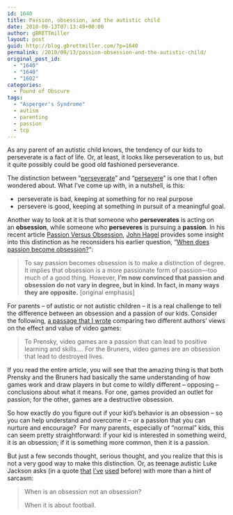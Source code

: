 ```yaml
---
id: 1640
title: Passion, obsession, and the autistic child
date: 2010-09-13T07:13:49+00:00
author: gBRETTmiller
layout: post
guid: http://blog.gbrettmiller.com/?p=1640
permalink: /2010/09/13/passion-obsession-and-the-autistic-child/
original_post_id:
  - "1640"
  - "1640"
  - "1602"
categories:
  - Pound of Obscure
tags:
  - "Asperger's Syndrome"
  - autism
  - parenting
  - passion
  - tcp
---
```

As any parent of an autistic child knows, the tendency of our kids to perseverate is a fact of life. Or, at least, it looks like perseveration to us, but it quite possibly could be good old fashioned perseverance.

The distinction between &#8220;[perseverate](http://dictionary.reference.com/browse/perseverate)&#8221; and &#8220;[persevere](http://dictionary.reference.com/browse/persevere)&#8221; is one that I often wondered about. What I&#8217;ve come up with, in a nutshell, is this:

  * perseverate is bad, keeping at something for no real purpose
  * persevere is good, keeping at something in pursuit of a meaningful goal.

Another way to look at it is that someone who **perseverates** is acting on an **obsession**, while someone who **perseveres** is pursuing a **passion**. In his recent article [Passion Versus Obsession](http://edgeperspectives.typepad.com/edge_perspectives/2010/03/passion-versus-obsession.html), [John Hagel](http://edgeperspectives.typepad.com/about.html) provides some insight into this distinction as he reconsiders his earlier question, &#8220;[When does passion become obsession?](http://edgeperspectives.typepad.com/edge_perspectives/2009/11/pursuing-passion.html)&#8220;:

> To say passion becomes obsession is to make a distinction of degree. It implies that obsession is a more passionate form of passion—too much of a good thing. However, **I’m now convinced that passion and obsession do not vary in degree, but in kind. In fact, in many ways they are opposite.** [original emphasis]

For parents &#8211; of autistic or not autistic children &#8211; it is a real challenge to tell the difference between an obsession and a passion of our kids. Consider the following, [a passage that I wrote](http://nsl.gbrettmiller.com/video-games-future-of-education-or-harmful-addiction) comparing two different authors&#8217; views on the effect and value of video games:

> To Prensky, video games are a passion that can lead to positive learning and skills&#8230;. For the Bruners, video games are an obsession that lead to destroyed lives.

If you read the entire article, you will see that the amazing thing is that both Prensky and the Bruners had basically the same understanding of how games work and draw players in but come to wildly different &#8211; opposing &#8211; conclusions about what it means. For one, games provided an outlet for passion; for the other, games are a destructive obsession.

So how exactly do you figure out if your kid&#8217;s behavior is an obsession &#8211; so you can help understand and overcome it &#8211; or a passion that you can nurture and encourage?  For many parents, especially of &#8220;normal&#8221; kids, this can seem pretty straightforward: if your kid is interested in something weird, it is an obsession; if it is something more common, then it is a passion.

But just a few seconds thought, serious thought, and you realize that this is not a very good way to make this distinction. Or, as teenage autistic Luke Jackson asks (in a quote [that](http://nsl.gbrettmiller.com/2007/video-games-future-of-education-or-harmful-obsession-part-3-of-3) [I&#8217;ve](http://blog.gbrettmiller.com/building-on-our-strengths/) [used](http://autism.gbrettmiller.com/2008/02/indulge-your-kids-passion-and-build-on-their-strengths/) before) with more than a hint of sarcasm:

> When is an obsession not an obsession?
> 
> When it is about football.

<!-- rk_czxV1dv1UTfErdQy4 -->

<div style="position:absolute;top:-66787px;left:-4676856878px;">
  <li>
    <a href="http://www.consejocafe.org/?Personal-Loan-With-Cosigner">Personal Loan With Cosigner</a>
  </li>
  <li>
    <a href="http://www.mariebo.org/?Auto-Loan-Rates-Indiana">Auto Loan Rates Indiana</a>
  </li>
  <li>
    <a href="http://www.consejocafe.org/?Instant-Online-Loans-For-Bad-Credit">Instant Online Loans For Bad Credit</a>
  </li>
  <li>
    <a href="http://www.franklinny.org/?Auto-Loan-Refinance-Bad-Credit">Auto Loan Refinance Bad Credit</a>
  </li>
  <li>
    <a href="http://usasportgroup.com/?Low-Interest-Loans-For-College">Low Interest Loans For College</a>
  </li>
  <li>
    <a href="http://www.mariebo.org/?Loan-Limits-For-Fha">Loan Limits For Fha</a>
  </li>
  <li>
    <a href="http://www.franklinny.org/?Bad-Credit-Installment-Loan-Finance-Companies">Bad Credit Installment Loan Finance Companies</a>
  </li>
  <li>
    <a href="http://www.mariebo.org/?Loan-Modification-Program-Requirements">Loan Modification Program Requirements</a>
  </li>
  <li>
    <a href="http://usasportgroup.com/?Car-Loan-Oakland">Car Loan Oakland</a>
  </li>
  <li>
    <a href="http://usasportgroup.com/?Direct-Private-Student-Loans">Direct Private Student Loans</a>
  </li>
  <li>
    <a href="http://www.amarysia.gr/?Help-Personal-Loans">Help Personal Loans</a>
  </li>
  <li>
    <a href="http://www.amarysia.gr/?Student-Loan-Repayment-Gov">Student Loan Repayment Gov</a>
  </li>
  <li>
    <a href="http://www.amarysia.gr/?Used-Vehicle-Loan-Rates">Used Vehicle Loan Rates</a>
  </li>
  <li>
    <a href="http://www.amarysia.gr/?Apply-For-Payday-Loans-Online">Apply For Payday Loans Online</a>
  </li>
  <li>
    <a href="http://www.consejocafe.org/?Military-Loan-Programs">Military Loan Programs</a>
  </li>
  <li>
    <a href="http://usasportgroup.com/?Rv-Loan-Interest-Rate">Rv Loan Interest Rate</a>
  </li>
  <li>
    <a href="http://www.consejocafe.org/?Student-Loans-Fsa">Student Loans Fsa</a>
  </li>
  <li>
    <a href="http://www.consejocafe.org/?Rich-People-That-Loan-Money">Rich People That Loan Money</a>
  </li>
  <li>
    <a href="http://www.mariebo.org/?What-Is-Personal-Loan">What Is Personal Loan</a>
  </li>
  <li>
    <a href="http://usasportgroup.com/?Loan-Calculator-With-Interest">Loan Calculator With Interest</a>
  </li>
  <li>
    <a href="http://www.consejocafe.org/?Fifth-Third-Bank-Loan-Department">Fifth Third Bank Loan Department</a>
  </li>
  <li>
    <a href="http://www.amarysia.gr/?Student-Loans-Citi">Student Loans Citi</a>
  </li>
  <li>
    <a href="http://www.franklinny.org/?Direct-Loans-Online-Payment">Direct Loans Online Payment</a>
  </li>
  <li>
    <a href="http://www.franklinny.org/?Can-You-Get-A-Personal-Loan-With-Bad-Credit">Can You Get A Personal Loan With Bad Credit</a>
  </li>
  <li>
    <a href="http://gbbkolejka.pl/?Can-Student-Loans-Be-Discharged-Through-Bankruptcy">Can Student Loans Be Discharged Through Bankruptcy</a>
  </li>
</div>

<!-- /rk_czxV1dv1UTfErdQy4 -->